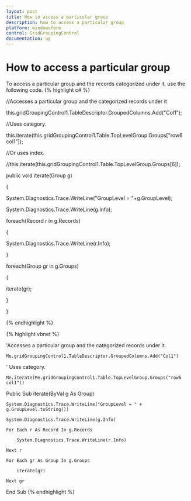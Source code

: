 ```yaml
---
layout: post
title: How to access a particular group
description: how to access a particular group
platform: windowsform
control: GridGroupingControl
documentation: ug
---
```


# How to access a particular group

To access a particular group and the records categorized under it, use the following code.
{% highlight c# %}



//Accesses a particular group and the categorized records under it

this.gridGroupingControl1.TableDescriptor.GroupedColumns.Add("Col1");



//Uses category.

this.iterate(this.gridGroupingControl1.Table.TopLevelGroup.Groups["row6 col1"]);



//Or uses index.

//this.iterate(this.gridGroupingControl1.Table.TopLevelGroup.Groups[6]);



public void iterate(Group g)

{

System.Diagnostics.Trace.WriteLine("GroupLevel = "+g.GroupLevel);

System.Diagnostics.Trace.WriteLine(g.Info);

foreach(Record r in g.Records)

{

System.Diagnostics.Trace.WriteLine(r.Info);

}

foreach(Group gr in g.Groups)

{

iterate(gr);

}

}

{% endhighlight  %}

{% highlight vbnet %}


'Accesses a particular group and the categorized records under it.  

    Me.gridGroupingControl1.TableDescriptor.GroupedColumns.Add("Col1")

' Uses category.

    Me.iterate(Me.gridGroupingControl1.Table.TopLevelGroup.Groups("row6 col1"))



Public Sub iterate(ByVal g As Group)

    System.Diagnostics.Trace.WriteLine("GroupLevel = " + g.GroupLevel.toString())

    System.Diagnostics.Trace.WriteLine(g.Info)

    For Each r As Record In g.Records

        System.Diagnostics.Trace.WriteLine(r.Info)

    Next r

    For Each gr As Group In g.Groups

        iterate(gr)

    Next gr

End Sub
{% endhighlight  %}
